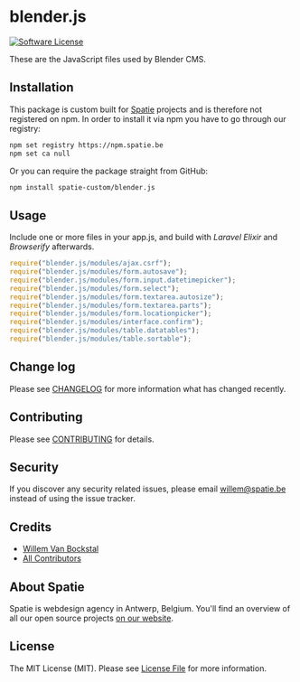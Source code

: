 # blender.js

[![Software License](https://img.shields.io/badge/license-MIT-brightgreen.svg?style=flat-square)](LICENSE.md)

These are the JavaScript files used by Blender CMS.

## Installation

This package is custom built for [Spatie](https://spatie.be) projects and is therefore not registered on npm.
In order to install it via npm you have to go through our registry:

```bash
npm set registry https://npm.spatie.be
npm set ca null
```

Or you can require the package straight from GitHub:

```bash
npm install spatie-custom/blender.js
```

## Usage

Include one or more files in your app.js, and build with *Laravel Elixir* and *Browserify* afterwards.

``` js
require("blender.js/modules/ajax.csrf");
require("blender.js/modules/form.autosave");
require("blender.js/modules/form.input.datetimepicker");
require("blender.js/modules/form.select");
require("blender.js/modules/form.textarea.autosize");
require("blender.js/modules/form.textarea.parts");
require("blender.js/modules/form.locationpicker");
require("blender.js/modules/interface.confirm");
require("blender.js/modules/table.datatables");
require("blender.js/modules/table.sortable");
```

## Change log

Please see [CHANGELOG](CHANGELOG.md) for more information what has changed recently.

## Contributing

Please see [CONTRIBUTING](CONTRIBUTING.md) for details.

## Security

If you discover any security related issues, please email willem@spatie.be instead of using the issue tracker.

## Credits

- [Willem Van Bockstal](https://github.com/willemvb)
- [All Contributors](../../contributors)

## About Spatie
Spatie is webdesign agency in Antwerp, Belgium. You'll find an overview of all our open source projects [on our website](https://spatie.be/opensource).

## License

The MIT License (MIT). Please see [License File](LICENSE.md) for more information.
